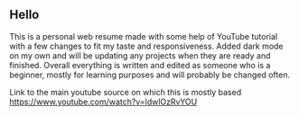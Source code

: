 ## Hello
This is a personal web resume made with some help of YouTube tutorial with a few changes to fit my taste and responsiveness.
Added dark mode on my own and will be updating any projects when they are ready and finished.
Overall everything is written and edited as someone who is a beginner, mostly for learning purposes and will probably be changed often.

Link to the main youtube source on which this is mostly based https://www.youtube.com/watch?v=ldwlOzRvYOU
